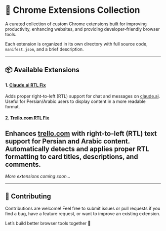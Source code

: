 # 🧩 Chrome Extensions Collection

A curated collection of custom Chrome extensions built for improving productivity, enhancing websites, and providing developer-friendly browser tools.

Each extension is organized in its own directory with full source code, `manifest.json`, and a brief description.

---

## 📦 Available Extensions

#### 1. [Claude.ai RTL Fix](./claude.ai-rtl)

Adds proper right-to-left (RTL) support for chat and messages on [claude.ai](https://claude.ai).  
Useful for Persian/Arabic users to display content in a more readable format.


#### 2. [Trello.com RTL Fix](./trello.com-rtl)

Enhances [trello.com](https://trello.com) with right-to-left (RTL) text support for Persian and Arabic content.  
Automatically detects and applies proper RTL formatting to card titles, descriptions, and comments.
---

_More extensions coming soon..._

---

## 🤝 Contributing

Contributions are welcome! Feel free to submit issues or pull requests if you find a bug, have a feature request, or want to improve an existing extension.

Let’s build better browser tools together 🚀